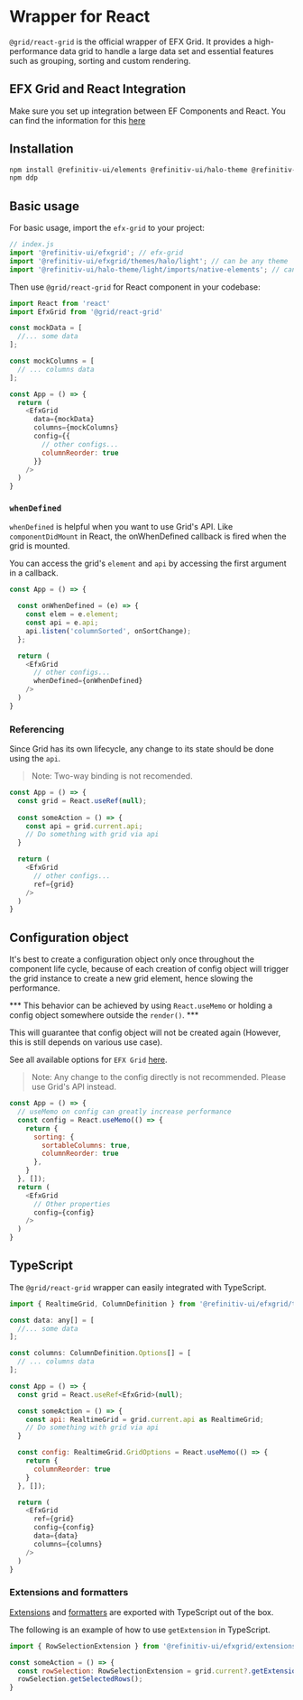 # Wrapper for React

`@grid/react-grid` is the official wrapper of EFX Grid. It provides a high-performance data grid to handle a large data set and essential features such as grouping, sorting and custom rendering.

## EFX Grid and React Integration

Make sure you set up integration between EF Components and React. You can find the information for this [here](https://cdn.ppe.refinitiv.com/public/apps/elf-docs/book/en/framework-integration/react.html)

## Installation

```bash
npm install @refinitiv-ui/elements @refinitiv-ui/halo-theme @refinitiv-ui/efx-grid @grid/react-grid
npm ddp
```

## Basic usage

For basic usage, import the `efx-grid` to your project:

```js
// index.js
import '@refinitiv-ui/efxgrid'; // efx-grid
import '@refinitiv-ui/efxgrid/themes/halo/light'; // can be any theme
import '@refinitiv-ui/halo-theme/light/imports/native-elements'; // can be any theme
```

Then use `@grid/react-grid` for React component in your codebase:

```js
import React from 'react'
import EfxGrid from '@grid/react-grid'

const mockData = [
  //... some data
];

const mockColumns = [
  // ... columns data
];

const App = () => {
  return (
    <EfxGrid
      data={mockData}
      columns={mockColumns}
      config={{
        // other configs...
        columnReorder: true
      }}
    />
  )
}
```

### `whenDefined`

`whenDefined` is helpful when you want to use Grid's API. Like `componentDidMount` in React, the onWhenDefined callback is fired when the grid is mounted.

You can access the grid's `element` and `api` by accessing the first argument in a callback.

```js
const App = () => {

  const onWhenDefined = (e) => {
    const elem = e.element;
    const api = e.api;
    api.listen('columnSorted', onSortChange);
  };

  return (
    <EfxGrid
      // other configs...
      whenDefined={onWhenDefined}
    />
  )
}
```

### Referencing

Since Grid has its own lifecycle, any change to its state should be done using the `api`.

> Note: Two-way binding is not recomended.

```js
const App = () => {
  const grid = React.useRef(null);
  
  const someAction = () => {
    const api = grid.current.api;
    // Do something with grid via api
  }

  return (
    <EfxGrid
      // other configs...
      ref={grid}
    />
  )
}
```

## Configuration object

It's best to create a configuration object only once throughout the component life cycle, because of each creation of config object will trigger the grid instance to create a new grid element, hence slowing the performance.

*** This behavior can be achieved by using `React.useMemo` or holding a config object somewhere outside the `render()`. ***

This will guarantee that config object will not be created again (However, this is still depends on various use case).

See all available options for `EFX Grid` [here](../apis/composite_grid/tr.CompositeGrid.md).

> Note: Any change to the config directly is not recommended. Please use Grid's API instead.

```js
const App = () => {
  // useMemo on config can greatly increase performance
  const config = React.useMemo(() => {
    return {
      sorting: {
        sortableColumns: true,
        columnReorder: true
      },
    }
  }, []);
  return (
    <EfxGrid
      // Other properties
      config={config}
    />
  )
}
```

## TypeScript

The `@grid/react-grid` wrapper can easily integrated with TypeScript.

```js
import { RealtimeGrid, ColumnDefinition } from '@refinitiv-ui/efxgrid/types';

const data: any[] = [
  //... some data
];

const columns: ColumnDefinition.Options[] = [
  // ... columns data
];

const App = () => {
  const grid = React.useRef<EfxGrid>(null);

  const someAction = () => {
    const api: RealtimeGrid = grid.current.api as RealtimeGrid;
    // Do something with grid via api
  }

  const config: RealtimeGrid.GridOptions = React.useMemo(() => {
    return {
      columnReorder: true
    }
  }, []);

  return (
    <EfxGrid
      ref={grid}
      config={config}
      data={data}
      columns={columns}
    />
  )
}
```

### Extensions and formatters

[Extensions](../extensions/README.md) and [formatters](../rendering/predefined-formatter.md) are exported with TypeScript out of the box.

The following is an example of how to use `getExtension` in TypeScript.

```js
import { RowSelectionExtension } from '@refinitiv-ui/efxgrid/extensions';

const someAction = () => {
  const rowSelection: RowSelectionExtension = grid.current?.getExtension('RowSelection');
  rowSelection.getSelectedRows();
}
```
